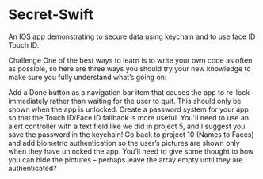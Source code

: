 # Secret-Swift
An IOS app demonstrating to secure data using keychain and to use face ID Touch ID.

Challenge
One of the best ways to learn is to write your own code as often as possible, so here are three ways you should try your new knowledge to make sure you fully understand what’s going on:

Add a Done button as a navigation bar item that causes the app to re-lock immediately rather than waiting for the user to quit. This should only be shown when the app is unlocked.
Create a password system for your app so that the Touch ID/Face ID fallback is more useful. You'll need to use an alert controller with a text field like we did in project 5, and I suggest you save the password in the keychain!
Go back to project 10 (Names to Faces) and add biometric authentication so the user’s pictures are shown only when they have unlocked the app. You’ll need to give some thought to how you can hide the pictures – perhaps leave the array empty until they are authenticated?
